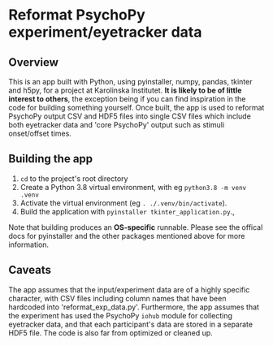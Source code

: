 # Reformat PsychoPy experiment/eyetracker data
## Overview
This is an app built with Python, using pyinstaller, numpy, pandas, tkinter and h5py, for a project at Karolinska Institutet. __It is likely to be of little interest to others__, the exception being if you can find inspiration in the code for building something yourself. Once built, the app is used to reformat PsychoPy output CSV and HDF5 files into single CSV files which include both eyetracker data and 'core PsychoPy' output such as stimuli onset/offset times.

## Building the app
1. `cd` to the project's root directory
2. Create a Python 3.8 virtual environment, with eg `python3.8 -m venv .venv`
3. Activate the virtual environment (eg `. ./.venv/bin/activate`).
4. Build the application with `pyinstaller tkinter_application.py`., 

Note that building produces an __OS-specific__ runnable. Please see the offical docs for pyinstaller and the other packages mentioned above for more information.

## Caveats
The app assumes that the input/experiment data are of a highly specific character, with CSV files including column names that have been hardcoded into 'reformat_exp_data.py'. Furthermore, the app assumes that the experiment has used the PsychoPy `iohub` module for collecting eyetracker data, and that each participant's data are stored in a separate HDF5 file. The code is also far from optimized or cleaned up.
